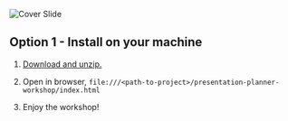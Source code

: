 ![Cover Slide](https://raw.githubusercontent.com/bpmworkshop/presentation-planner-workshop/master/cover.png)

Option 1 - Install on your machine
----------------------------------
1. [Download and unzip.](https://github.com/bpmworkshop/presentation-planner-workshop/archive/master.zip)

2. Open in browser, `file:///<path-to-project>/presentation-planner-workshop/index.html`

3. Enjoy the workshop! 

